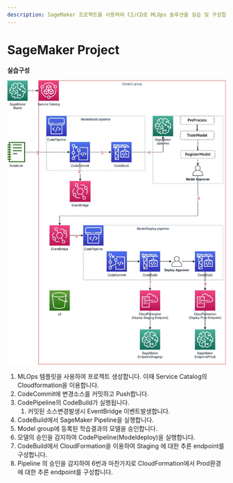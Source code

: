 ```yaml
---
description: SageMaker 프로젝트를 사용하여 CI/CD로 MLOps 솔루션을 실습 및 구성합니다.
---
```


# SageMaker Project

**실습구성**

![](.gitbook/assets/.jpg%20%281%29.jpeg)



1. MLOps 템플릿을 사용하여 프로젝트 생성합니다. 이때 Service Catalog의 Cloudformation을 이용합니다.
2. CodeCommit에 변경소스를 커밋하고 Push합니다.
3. CodePipeline의 CodeBuild가 실행됩니다.
   1. 커밋된 소스변경발생시 EventBridge 이벤트발생합니다.
4. CodeBuild에서 SageMaker Pipeline을 실행합니다.
5. Model group에 등록된 학습결과의 모델을 승인합니다.
6. 모델의 승인을 감지하여 CodePipeline\(Modeldeploy\)을 실행합니다.
7. CodeBuild에서 CloudFormation을 이용하여 Staging 에 대한 추론 endpoint를 구성합니다.
8. Pipeline 의 승인을 감지하여 6번과 마찬가지로 CloudFormation에서 Prod환경에 대한 추론 endpoint를 구성합니다.

